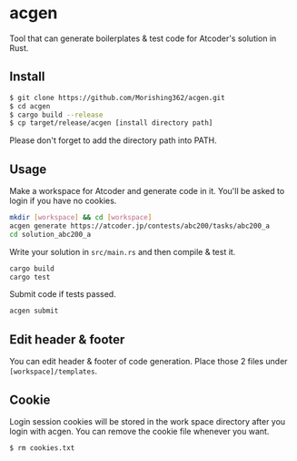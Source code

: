 # acgen
Tool that can generate boilerplates & test code for Atcoder's solution in Rust.

## Install
```bash
$ git clone https://github.com/Morishing362/acgen.git
$ cd acgen
$ cargo build --release
$ cp target/release/acgen [install directory path]
```
Please don't forget to add the directory path into PATH.

## Usage
Make a workspace for Atcoder and generate code in it. You'll be asked to login if you have no cookies.
```bash
mkdir [workspace] && cd [workspace]
acgen generate https://atcoder.jp/contests/abc200/tasks/abc200_a
cd solution_abc200_a
```
Write your solution in `src/main.rs` and then compile & test it.
```bash
cargo build
cargo test
```
Submit code if tests passed.
```bash
acgen submit
```

## Edit header & footer
You can edit header & footer of code generation. Place those 2 files under `[workspace]/templates`.

## Cookie
Login session cookies will be stored in the work space directory after you login with acgen. You can remove the cookie file whenever you want.
```bash
$ rm cookies.txt
```
